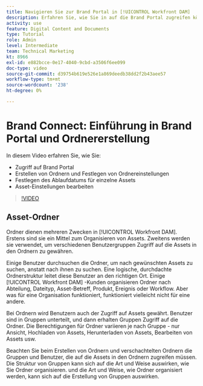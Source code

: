 ```yaml
---
title: Navigieren Sie zur Brand Portal in [!UICONTROL Workfront DAM]
description: Erfahren Sie, wie Sie in auf die Brand Portal zugreifen können. [!UICONTROL Workfront DAM], erstellen Sie Ordner, legen Sie Ablaufdaten für einzelne Assets fest und bearbeiten Sie die Asset-Einstellungen.
activity: use
feature: Digital Content and Documents
type: Tutorial
role: Admin
level: Intermediate
team: Technical Marketing
kt: 8966
exl-id: e882bcce-0e17-4040-9cbd-a3506f6ee099
doc-type: video
source-git-commit: d39754b619e526e1a869deedb38dd2f2b43aee57
workflow-type: tm+mt
source-wordcount: '238'
ht-degree: 0%

---
```


# Brand Connect: Einführung in Brand Portal und Ordnererstellung

In diesem Video erfahren Sie, wie Sie:

* Zugriff auf Brand Portal
* Erstellen von Ordnern und Festlegen von Ordnereinstellungen
* Festlegen des Ablaufdatums für einzelne Assets
* Asset-Einstellungen bearbeiten

>[!VIDEO](https://video.tv.adobe.com/v/335229/?quality=12)

## Asset-Ordner

Ordner dienen mehreren Zwecken in [!UICONTROL Workfront DAM]. Erstens sind sie ein Mittel zum Organisieren von Assets. Zweitens werden sie verwendet, um verschiedenen Benutzergruppen Zugriff auf die Assets in den Ordnern zu gewähren.

Einige Benutzer durchsuchen die Ordner, um nach gewünschten Assets zu suchen, anstatt nach ihnen zu suchen. Eine logische, durchdachte Ordnerstruktur leitet diese Benutzer an den richtigen Ort. Einige [!UICONTROL Workfront DAM] -Kunden organisieren Ordner nach Abteilung, Dateityp, Asset-Betreff, Produkt, Ereignis oder Workflow. Aber was für eine Organisation funktioniert, funktioniert vielleicht nicht für eine andere.

Bei Ordnern wird Benutzern auch der Zugriff auf Assets gewährt. Benutzer sind in Gruppen unterteilt, und dann erhalten Gruppen Zugriff auf die Ordner. Die Berechtigungen für Ordner variieren je nach Gruppe - nur Ansicht, Hochladen von Assets, Herunterladen von Assets, Bearbeiten von Assets usw.

Beachten Sie beim Erstellen von Ordnern und verschachtelten Ordnern die Gruppen und Benutzer, die auf die Assets in den Ordnern zugreifen müssen. Die Struktur von Gruppen kann sich auf die Art und Weise auswirken, wie Sie Ordner organisieren. und die Art und Weise, wie Ordner organisiert werden, kann sich auf die Erstellung von Gruppen auswirken.

